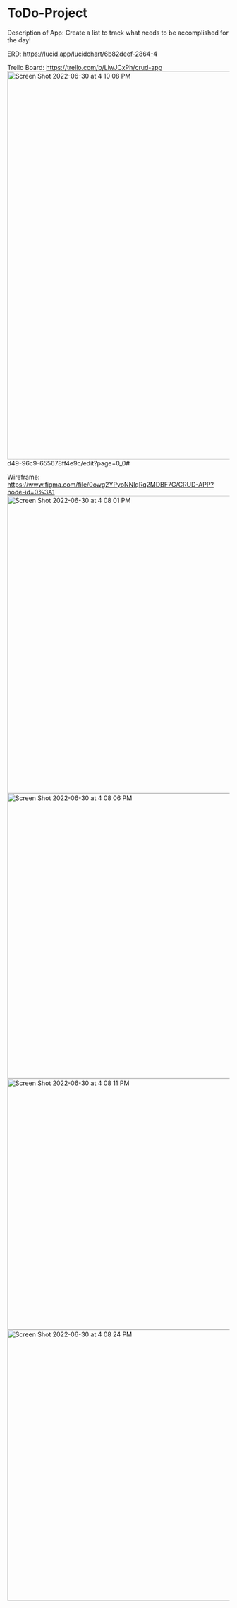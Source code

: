 # ToDo-Project

Description of App: Create a list to track what needs to be accomplished for the day!

ERD: https://lucid.app/lucidchart/6b82deef-2864-4

Trello Board: https://trello.com/b/LiwJCxPh/crud-app
<img width="878" alt="Screen Shot 2022-06-30 at 4 10 08 PM" src="https://user-images.githubusercontent.com/104876014/176793240-830e8184-4f85-437d-b2ff-8afcda159a7a.png">
d49-96c9-655678ff4e9c/edit?page=0_0#

Wireframe: https://www.figma.com/file/0owg2YPyoNNlqRq2MDBF7G/CRUD-APP?node-id=0%3A1
<img width="673" alt="Screen Shot 2022-06-30 at 4 08 01 PM" src="https://user-images.githubusercontent.com/104876014/176793093-954e3a22-3f71-438f-b0af-0620840ae31e.png">
<img width="645" alt="Screen Shot 2022-06-30 at 4 08 06 PM" src="https://user-images.githubusercontent.com/104876014/176793098-f4ab330d-977c-4558-b61e-92c2aa7db657.png">
<img width="568" alt="Screen Shot 2022-06-30 at 4 08 11 PM" src="https://user-images.githubusercontent.com/104876014/176793100-4556a354-de3b-40df-96fe-f1c758203908.png">
<img width="613" alt="Screen Shot 2022-06-30 at 4 08 24 PM" src="https://user-images.githubusercontent.com/104876014/176793102-151da75b-1541-4d00-9a8b-fcfc98039c1b.png">
